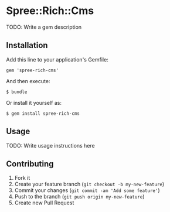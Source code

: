 # Spree::Rich::Cms

TODO: Write a gem description

## Installation

Add this line to your application's Gemfile:

    gem 'spree-rich-cms'

And then execute:

    $ bundle

Or install it yourself as:

    $ gem install spree-rich-cms

## Usage

TODO: Write usage instructions here

## Contributing

1. Fork it
2. Create your feature branch (`git checkout -b my-new-feature`)
3. Commit your changes (`git commit -am 'Add some feature'`)
4. Push to the branch (`git push origin my-new-feature`)
5. Create new Pull Request
